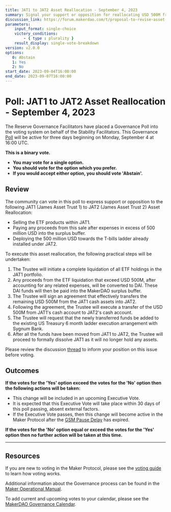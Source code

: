 ```yaml
---
title: JAT1 to JAT2 Asset Reallocation - September 4, 2023
summary: Signal your support or opposition for reallocating USD 500M from JAT1's ETF holdings to the T-bills ladder under JAT2.
discussion_link: https://forum.makerdao.com/t/proposal-to-revise-asset-allocation-of-jat1-and-jat2/21718
parameters:
    input_format: single-choice
    victory_conditions:
        - { type : plurality }
    result_display: single-vote-breakdown
version: v2.0.0
options:
   0: Abstain
   1: Yes
   2: No
start_date: 2023-09-04T16:00:00
end_date: 2023-09-07T16:00:00
---
```

# Poll: JAT1 to JAT2 Asset Reallocation - September 4, 2023

The Reserve Governance Facilitators have placed a Governance Poll into the voting system on behalf of the Stability Facilitators. This Governance [Poll](https://manual.makerdao.com/governance/governance-cycle/weekly-governance-cycle#weekly-governance-cycle-definitions-mip16c1) will be active for three days beginning on Monday, September 4 at 16:00 UTC.

**This is a binary vote.**
- **You may vote for a single option.**
- **You should vote for the option which you prefer.**
- **If you would accept either option, you should vote 'Abstain'.**

## Review

The community can vote in this poll to express support or opposition to the following JAT1 (James Asset Trust 1) to JAT2 (James Asset Trust 2) Asset Reallocation:
* Selling the ETF products within JAT1.
* Paying any proceeds from this sale after expenses in excess of 500 million USD into the surplus buffer.
* Deploying the 500 million USD towards the T-bills ladder already installed under JAT2.

To execute this asset reallocation, the following practical steps will be undertaken:
1. The Trustee will initiate a complete liquidation of all ETF holdings in the JAT1 portfolio.
2. Any proceeds from the ETF liquidation that exceed USD 500M, after accounting for any related expenses, will be converted to DAI. These DAI funds will then be paid into the MakerDAO surplus buffer.
3. The Trustee will sign an agreement that effectively transfers the remaining USD 500M from the JAT1 cash assets into JAT2.
4. Following the agreement, the Trustee will execute a transfer of the USD 500M from JAT1's cash account to JAT2's cash account.
5. The Trustee will request that the newly transferred funds be added to the existing US Treasury 6 month ladder execution arrangement with Sygnum Bank.
6. After all the funds have been moved from JAT1 to JAT2, the Trustee will proceed to formally dissolve JAT1 as it will no longer hold any assets.

Please review the discussion [thread](https://forum.makerdao.com/t/proposal-to-revise-asset-allocation-of-jat1-and-jat2/21718) to inform your position on this issue before voting.

## Outcomes

**If the votes for the 'Yes' option exceed the votes for the 'No' option then the following actions will be taken:**
* This change will be included in an upcoming Executive Vote.
* It is expected that this Executive Vote will take place within 30 days of this poll passing, absent external factors.
* If the Executive Vote passes, then this change will become active in the Maker Protocol after the [GSM Pause Delay](https://manual.makerdao.com/parameter-index/core/param-gsm-pause-delay) has expired.

**If the votes for the 'No' option equal or exceed the votes for the 'Yes' option then no further action will be taken at this time.**

---

## Resources

If you are new to voting in the Maker Protocol, please see the [voting guide](https://manual.makerdao.com/governance/voting-in-makerdao/on-chain-governance) to learn how voting works.

Additional information about the Governance process can be found in the [Maker Operational Manual](https://manual.makerdao.com).

To add current and upcoming votes to your calendar, please see the [MakerDAO Governance Calendar](https://manual.makerdao.com/makerdao/calendars/governance-calendar).
